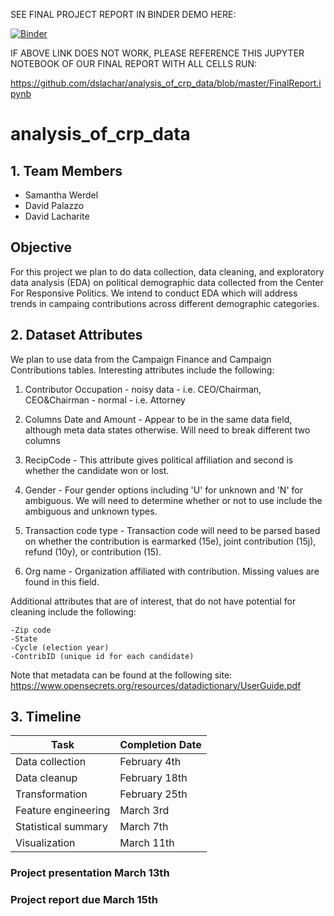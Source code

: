 SEE FINAL PROJECT REPORT IN BINDER DEMO HERE:


[![Binder](https://mybinder.org/badge_logo.svg)](https://mybinder.org/v2/gh/dslachar/analysis_of_crp_data/master?filepath=FinalReport.ipynb)

IF ABOVE LINK DOES NOT WORK, PLEASE REFERENCE THIS JUPYTER NOTEBOOK OF OUR FINAL REPORT WITH ALL CELLS RUN:

https://github.com/dslachar/analysis_of_crp_data/blob/master/FinalReport.ipynb



# analysis_of_crp_data

## 1. Team Members
* Samantha Werdel
* David Palazzo
* David Lacharite

## Objective
For this project we plan to do data collection, data cleaning, and exploratory data analysis (EDA) on political demographic data collected from the Center For Responsive Politics. We intend to conduct EDA which will address trends in campaing contributions across different demographic categories.

## 2. Dataset Attributes

We plan to use data from the Campaign Finance and Campaign Contributions tables. Interesting attributes include the following:

1) Contributor Occupation - noisy data - i.e. CEO/Chairman, CEO&Chairman
                          - normal - i.e. Attorney 
                          
2) Columns Date and Amount - Appear to be in the same data field, although meta data states otherwise. Will need to break different two columns

3) RecipCode - This attribute gives political affiliation and second is whether the candidate won or lost.

4) Gender - Four gender options including 'U' for unknown and 'N' for ambiguous. We will need to determine whether or not to use include the ambiguous and unknown types.

5) Transaction code type - Transaction code will need to be parsed based on whether the contribution is earmarked (15e), joint contribution (15j), refund (10y), or contribution (15).

6) Org name - Organization affiliated with contribution. Missing values are found in this field. 

Additional attributes that are of interest, that do not have potential for cleaning include the following:

    -Zip code 
    -State
    -Cycle (election year)
    -ContribID (unique id for each candidate)
    

Note that metadata can be found at the following site:
https://www.opensecrets.org/resources/datadictionary/UserGuide.pdf

## 3. Timeline

|Task                 |Completion Date   |   
|---------------------|------------------|
|Data collection      |  February 4th    |
|Data cleanup         |  February 18th   |
|Transformation       |  February 25th   |
|Feature engineering  |  March 3rd       |
|Statistical summary  |  March 7th       |
|Visualization        |  March 11th      |

### Project presentation March 13th
### Project report due March 15th 
